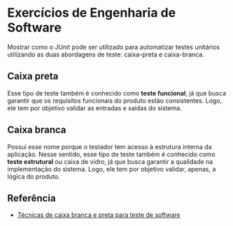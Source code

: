 
# Exercícios de Engenharia de Software

Mostrar como o JUnit pode ser utilizado para automatizar
testes unitários utilizando as duas abordagens de teste: caixa-preta e caixa-branca.

## Caixa preta

Esse tipo de teste também é conhecido como **teste funcional**, já que busca garantir que os requisitos funcionais do produto estão consistentes.
Logo, ele tem por objetivo validar as entradas e saídas do sistema.

## Caixa branca

Possui esse nome porque o testador tem acesso à estrutura interna da aplicação. 
Nesse sentido, esse tipo de teste também é conhecido como **teste estrutural** ou caixa de vidro, já que busca garantir a qualidade na implementação do sistema. Logo, ele tem por objetivo validar, apenas, a lógica do produto.


## Referência

 - [Técnicas de caixa branca e preta para teste de software](https://blog.geekhunter.com.br/tecnicas-de-caixa-preta-e-branca-para-teste-de-software/#O_que_e_teste_de_caixa_branca)

